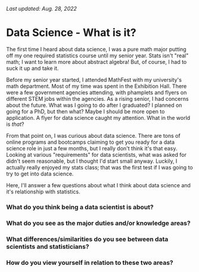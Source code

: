 _Last updated: Aug. 28, 2022_
# Data Science - What is it?
The first time I heard about data science, I was a pure math major putting off my one required statistics course until my senior year. Stats isn't "real" math; I want to learn more about abstract algebra! But, of course, I had to suck it up and take it.

Before my senior year started, I attended MathFest with my university's math department. Most of my time was spent in the Exhibition Hall. There were a few government agencies attending, with phamplets and flyers on different STEM jobs within the agencies. As a rising senior, I had concerns about the future. What was I going to do after I graduated? I planned on going for a PhD, but then what? Maybe I should be more open to application. A flyer for data science caught my attention. What in the world is _that_?

From that point on, I was curious about data science. There are tons of online programs and bootcamps claiming to get you ready for a data science role in just a few months, but I really don't think it's that easy. Looking at various "requirements" for data scientists, what was asked for didn't seem reasonable, but I thought I'd start small anyway. Luckily, I actually really enjoyed my stats class; that was the first test if I was going to try to get into data science.

Here, I'll answer a few questions about what I think about data science and it's relationship with statistics.

### What do you think being a data scientist is about?

### What do you see as the major duties and/or knowledge areas?  

### What differences/similarities do you see between data scientists and statisticians?  

### How do you view yourself in relation to these two areas?
